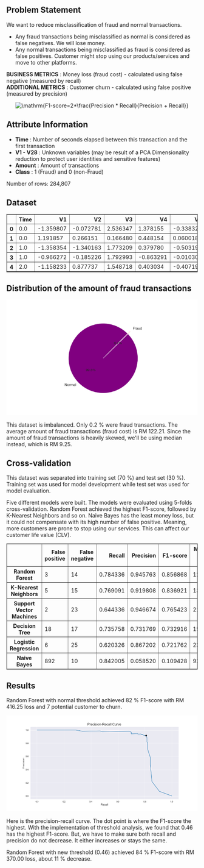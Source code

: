## Problem Statement
We want to reduce misclassification of fraud and normal transactions.
  - Any fraud transactions being misclassified as normal is considered as false negatives. We will lose money.
  - Any normal transactions being misclassified as fraud is considered as false positives. Customer might stop using our products/services and move to other platforms.

**BUSINESS METRICS** : Money loss (fraud cost) - calculated using false negative (measured by recall)  
**ADDITIONAL METRICS** : Customer churn - calculated using false positive (measured by precision)  
<p align="center">
  <img src="https://latex.codecogs.com/svg.image?\mathrm{F1-score=2*\frac{Precision&space;*&space;Recall}{Precision&space;&plus;&space;Recall}}" title="\mathrm{F1-score=2*\frac{Precision * Recall}{Precision + Recall}}" />
</p>


## Attribute Information
- **Time** : Number of seconds elapsed between this transaction and the first transaction
- **V1 - V28** : Unknown variables (may be result of a PCA Dimensionality reduction to protect user identities and sensitive features)
- **Amount** : Amount of transactions
- **Class**	: 1 (Fraud) and 0 (non-Fraud) 


Number of rows: 284,807

## Dataset
<table border="1" class="dataframe">
  <thead>
    <tr style="text-align: right;">
      <th></th>
      <th>Time</th>
      <th>V1</th>
      <th>V2</th>
      <th>V3</th>
      <th>V4</th>
      <th>V5</th>
      <th>V6</th>
      <th>V7</th>
      <th>V8</th>
      <th>V9</th>
      <th>V10</th>
      <th>V11</th>
      <th>V12</th>
      <th>V13</th>
      <th>V14</th>
      <th>V15</th>
      <th>V16</th>
      <th>V17</th>
      <th>V18</th>
      <th>V19</th>
      <th>V20</th>
      <th>V21</th>
      <th>V22</th>
      <th>V23</th>
      <th>V24</th>
      <th>V25</th>
      <th>V26</th>
      <th>V27</th>
      <th>V28</th>
      <th>Amount</th>
      <th>Class</th>
    </tr>
  </thead>
  <tbody>
    <tr>
      <th>0</th>
      <td>0.0</td>
      <td>-1.359807</td>
      <td>-0.072781</td>
      <td>2.536347</td>
      <td>1.378155</td>
      <td>-0.338321</td>
      <td>0.462388</td>
      <td>0.239599</td>
      <td>0.098698</td>
      <td>0.363787</td>
      <td>0.090794</td>
      <td>-0.551600</td>
      <td>-0.617801</td>
      <td>-0.991390</td>
      <td>-0.311169</td>
      <td>1.468177</td>
      <td>-0.470401</td>
      <td>0.207971</td>
      <td>0.025791</td>
      <td>0.403993</td>
      <td>0.251412</td>
      <td>-0.018307</td>
      <td>0.277838</td>
      <td>-0.110474</td>
      <td>0.066928</td>
      <td>0.128539</td>
      <td>-0.189115</td>
      <td>0.133558</td>
      <td>-0.021053</td>
      <td>149.62</td>
      <td>0</td>
    </tr>
    <tr>
      <th>1</th>
      <td>0.0</td>
      <td>1.191857</td>
      <td>0.266151</td>
      <td>0.166480</td>
      <td>0.448154</td>
      <td>0.060018</td>
      <td>-0.082361</td>
      <td>-0.078803</td>
      <td>0.085102</td>
      <td>-0.255425</td>
      <td>-0.166974</td>
      <td>1.612727</td>
      <td>1.065235</td>
      <td>0.489095</td>
      <td>-0.143772</td>
      <td>0.635558</td>
      <td>0.463917</td>
      <td>-0.114805</td>
      <td>-0.183361</td>
      <td>-0.145783</td>
      <td>-0.069083</td>
      <td>-0.225775</td>
      <td>-0.638672</td>
      <td>0.101288</td>
      <td>-0.339846</td>
      <td>0.167170</td>
      <td>0.125895</td>
      <td>-0.008983</td>
      <td>0.014724</td>
      <td>2.69</td>
      <td>0</td>
    </tr>
    <tr>
      <th>2</th>
      <td>1.0</td>
      <td>-1.358354</td>
      <td>-1.340163</td>
      <td>1.773209</td>
      <td>0.379780</td>
      <td>-0.503198</td>
      <td>1.800499</td>
      <td>0.791461</td>
      <td>0.247676</td>
      <td>-1.514654</td>
      <td>0.207643</td>
      <td>0.624501</td>
      <td>0.066084</td>
      <td>0.717293</td>
      <td>-0.165946</td>
      <td>2.345865</td>
      <td>-2.890083</td>
      <td>1.109969</td>
      <td>-0.121359</td>
      <td>-2.261857</td>
      <td>0.524980</td>
      <td>0.247998</td>
      <td>0.771679</td>
      <td>0.909412</td>
      <td>-0.689281</td>
      <td>-0.327642</td>
      <td>-0.139097</td>
      <td>-0.055353</td>
      <td>-0.059752</td>
      <td>378.66</td>
      <td>0</td>
    </tr>
    <tr>
      <th>3</th>
      <td>1.0</td>
      <td>-0.966272</td>
      <td>-0.185226</td>
      <td>1.792993</td>
      <td>-0.863291</td>
      <td>-0.010309</td>
      <td>1.247203</td>
      <td>0.237609</td>
      <td>0.377436</td>
      <td>-1.387024</td>
      <td>-0.054952</td>
      <td>-0.226487</td>
      <td>0.178228</td>
      <td>0.507757</td>
      <td>-0.287924</td>
      <td>-0.631418</td>
      <td>-1.059647</td>
      <td>-0.684093</td>
      <td>1.965775</td>
      <td>-1.232622</td>
      <td>-0.208038</td>
      <td>-0.108300</td>
      <td>0.005274</td>
      <td>-0.190321</td>
      <td>-1.175575</td>
      <td>0.647376</td>
      <td>-0.221929</td>
      <td>0.062723</td>
      <td>0.061458</td>
      <td>123.50</td>
      <td>0</td>
    </tr>
    <tr>
      <th>4</th>
      <td>2.0</td>
      <td>-1.158233</td>
      <td>0.877737</td>
      <td>1.548718</td>
      <td>0.403034</td>
      <td>-0.407193</td>
      <td>0.095921</td>
      <td>0.592941</td>
      <td>-0.270533</td>
      <td>0.817739</td>
      <td>0.753074</td>
      <td>-0.822843</td>
      <td>0.538196</td>
      <td>1.345852</td>
      <td>-1.119670</td>
      <td>0.175121</td>
      <td>-0.451449</td>
      <td>-0.237033</td>
      <td>-0.038195</td>
      <td>0.803487</td>
      <td>0.408542</td>
      <td>-0.009431</td>
      <td>0.798278</td>
      <td>-0.137458</td>
      <td>0.141267</td>
      <td>-0.206010</td>
      <td>0.502292</td>
      <td>0.219422</td>
      <td>0.215153</td>
      <td>69.99</td>
      <td>0</td>
    </tr>
  </tbody>
</table>
</div>

## Distribution of the amount of fraud transactions
<p align="center">
  <img src="image-1.png" />
</p>

This dataset is imbalanced. Only 0.2 % were fraud transactions. The average amount of fraud transactions (fraud cost) is RM 122.21. Since the amount of fraud transactions is heavily skewed, we'll be using median instead, which is RM 9.25.

## Cross-validation
This dataset was separated into training set (70 %) and test set (30 %). Training set was used for model development while test set was used for model evaluation.  

Five different models were built. The models were evaluated using 5-folds cross-validation. Random Forest achieved the highest F1-score, followed by K-Nearest Neighbors and so on. Naive Bayes has the least money loss, but it could not compensate with its high number of false positive. Meaning, more customers are prone to stop using our services. This can affect our customer life value (CLV).

<table border="1" class="dataframe">
  <thead>
    <tr style="text-align: right;">
      <th></th>
      <th>False positive</th>
      <th>False negative</th>
      <th>Recall</th>
      <th>Precision</th>
      <th>F1-score</th>
      <th>Money loss (RM)</th>
      <th>Time to compute (seconds)</th>
    </tr>
  </thead>
  <tbody>
    <tr>
      <th>Random Forest</th>
      <td>3</td>
      <td>14</td>
      <td>0.784336</td>
      <td>0.945763</td>
      <td>0.856868</td>
      <td>129.50</td>
      <td>623.8</td>
    </tr>
    <tr>
      <th>K-Nearest Neighbors</th>
      <td>5</td>
      <td>15</td>
      <td>0.769091</td>
      <td>0.919808</td>
      <td>0.836921</td>
      <td>138.75</td>
      <td>2062.5</td>
    </tr>
    <tr>
      <th>Support Vector Machines</th>
      <td>2</td>
      <td>23</td>
      <td>0.644336</td>
      <td>0.946674</td>
      <td>0.765423</td>
      <td>212.75</td>
      <td>1126.9</td>
    </tr>
    <tr>
      <th>Decision Tree</th>
      <td>18</td>
      <td>17</td>
      <td>0.735758</td>
      <td>0.731769</td>
      <td>0.732916</td>
      <td>157.25</td>
      <td>59.7</td>
    </tr>
    <tr>
      <th>Logistic Regression</th>
      <td>6</td>
      <td>25</td>
      <td>0.620326</td>
      <td>0.867202</td>
      <td>0.721762</td>
      <td>231.25</td>
      <td>11.8</td>
    </tr>
    <tr>
      <th>Naive Bayes</th>
      <td>892</td>
      <td>10</td>
      <td>0.842005</td>
      <td>0.058520</td>
      <td>0.109428</td>
      <td>92.50</td>
      <td>2.2</td>
    </tr>
  </tbody>
</table>
</div>

## Results
Random Forest with normal threshold achieved 82 % F1-score with RM 416.25 loss and 7 potential customer to churn.
<p align="center">
  <img src="image-2.png" />
</p>
Here is the precision-recall curve. The dot point is where the F1-score the highest. With the implementation of threshold analysis, we found that 0.46 has the highest F1-score. But, we have to make sure both recall and precision do not decrease. It either increases or stays the same.    

Random Forest with new threshold (0.46) achieved 84 % F1-score with RM 370.00 loss, about 11 % decrease.
